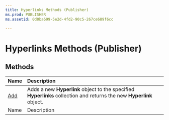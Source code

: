 ```yaml
---
title: Hyperlinks Methods (Publisher)
ms.prod: PUBLISHER
ms.assetid: 0d0ba699-5e2d-4fd2-90c5-267ce689f6cc

---
```



# Hyperlinks Methods (Publisher)

## Methods



|**Name**|**Description**|
|:-----|:-----|
| [Add](hyperlinks.add-method-publisher.md)|Adds a new  **Hyperlink** object to the specified **Hyperlinks** collection and returns the new **Hyperlink** object.|
|Name|Description|

